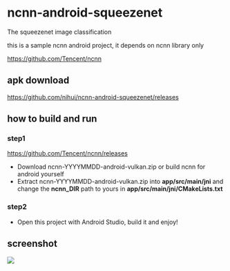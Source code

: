 # ncnn-android-squeezenet

The squeezenet image classification 

this is a sample ncnn android project, it depends on ncnn library only

https://github.com/Tencent/ncnn

## apk download

https://github.com/nihui/ncnn-android-squeezenet/releases

## how to build and run
### step1
https://github.com/Tencent/ncnn/releases

* Download ncnn-YYYYMMDD-android-vulkan.zip or build ncnn for android yourself
* Extract ncnn-YYYYMMDD-android-vulkan.zip into **app/src/main/jni** and change the **ncnn_DIR** path to yours in **app/src/main/jni/CMakeLists.txt**

### step2
* Open this project with Android Studio, build it and enjoy!

## screenshot
![](screenshot.png)

